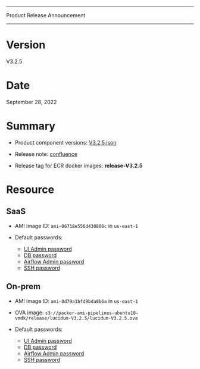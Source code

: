 **********************************
Product Release Announcement
**********************************

# Version

V3.2.5

# Date

September 28, 2022

# Summary

- Product component versions:
  [V3.2.5.json](https://github.com/LucidumInc/lucidum-deploy/blob/main/lucidum-product-release-versions-V3.2.5.json)

- Release note:
  [confluence](https://luciduminc.atlassian.net/wiki/spaces/MVPV1/pages/1703903249/Lucidum+Version+3.2.5)

- Release tag for ECR docker images: **release-V3.2.5**

# Resource

## SaaS

- AMI image ID: `ami-06718e556d430806c` in `us-east-1`
- Default passwords:

    - [UI Admin password](https://us-east-1.console.aws.amazon.com/systems-manager/parameters/lucidum-deploy/aws/lucidumSAAS-V3.2.5/admin-password/description?region=us-east-1&tab=Table)
    - [DB password](https://us-east-1.console.aws.amazon.com/systems-manager/parameters/lucidum-deploy/aws/lucidumSAAS-V3.2.5/db-password/description?region=us-east-1&tab=Table)
    - [Airflow Admin password](https://us-east-1.console.aws.amazon.com/systems-manager/parameters/lucidum-deploy/aws/lucidumSAAS-V3.2.5/airflow-password/description?region=us-east-1&tab=Table)
    - [SSH password](https://us-east-1.console.aws.amazon.com/systems-manager/parameters/lucidum-deploy/aws/lucidumSAAS-V3.2.5/ssh-password/description?region=us-east-1&tab=Table)


## On-prem

- AMI image ID: `ami-0d79a1bfd9bda8b6a` in `us-east-1`
- OVA image:
`s3://packer-ami-pipelines-ubuntu18-vmdk/release/lucidum-V3.2.5/lucidum-V3.2.5.ova`
- Default passwords:

    - [UI Admin password](https://us-east-1.console.aws.amazon.com/systems-manager/parameters/lucidum-deploy/aws/lucidum-V3.2.5/admin-password/description?region=us-east-1&tab=Table)
    - [DB password](https://us-east-1.console.aws.amazon.com/systems-manager/parameters/lucidum-deploy/aws/lucidum-V3.2.5/db-password/description?region=us-east-1&tab=Table)
    - [Airflow Admin password](https://us-east-1.console.aws.amazon.com/systems-manager/parameters/lucidum-deploy/aws/lucidum-V3.2.5/airflow-password/description?region=us-east-1&tab=Table)
    - [SSH password](https://us-east-1.console.aws.amazon.com/systems-manager/parameters/lucidum-deploy/aws/lucidum-V3.2.5/ssh-password/description?region=us-east-1&tab=Table)
